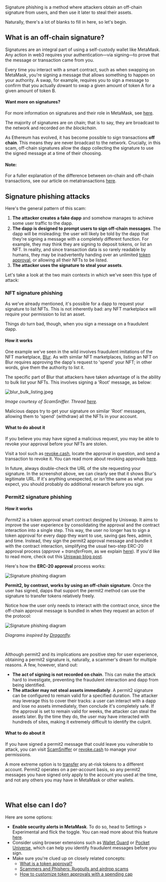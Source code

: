 Signature phishing is a method where attackers obtain an off-chain signature from users, and then use it later to steal their assets. 


Naturally, there's a lot of blanks to fill in here, so let's begin. 


What is an off-chain signature?
-------------------------------


Signatures are an integral part of using a self-custody wallet like MetaMask. Any action in web3 requires your authentication—via signing—to prove that the message or transaction came from you. 


Every time you interact with a smart contract, such as when swapping on MetaMask, you're signing a message that allows something to happen on your authority. A swap, for example, requires you to sign a message to confirm that you actually *do*want to swap a given amount of token A for a given amount of token B. 



#### Want more on signatures?


For more information on signatures and their role in MetaMask, see [here](https://support.metamask.io/hc/en-us/articles/15756276171163).



The majority of signatures are on chain; that is to say, they are broadcast to the network and recorded *on the blockchain*. 


As Ethereum has evolved, it has become possible to sign transactions **off chain**. This means they are never broadcast to the network. Crucially, in this scam, off-chain signatures allow the dapp collecting the signature to use the signed message at a time of their choosing. 



#### Note:


For a fuller explanation of the difference between on-chain and off-chain transactions, see our article on metatransactions [here](https://support.metamask.io/hc/en-us/articles/12143770005275).



Signature phishing attacks
--------------------------


Here's the general pattern of this scam:


1. **The attacker creates a fake dapp** and somehow manages to achieve some user traffic to the dapp.
2. **The dapp is designed to prompt users to sign off-chain messages**. The dapp will be misleading: the user will likely be told by the dapp that they're signing a message with a completely different function. For example, they may think they are signing to deposit tokens, or list an NFT. In reality, and since transaction data is so rarely readable by humans, they may be inadvertently handing over an unlimited [token approval](https://support.metamask.io/hc/en-us/articles/6174898326683), or allowing all their NFTs to be listed.
3. **The attacker uses the signature** **to steal your assets**.


Let's take a look at the two main contexts in which we've seen this type of attack:


### NFT signature phishing


As we've already mentioned, it's possible for a dapp to request your signature to list NFTs. This is not inherently bad: any NFT marketplace will require your permission to list an asset. 


Things *do* turn bad, though, when you sign a message on a fraudulent dapp.


#### How it works


One example we've seen in the wild involves fraudulent imitations of the NFT marketplace, [Blur](https://blur.io/). As with similar NFT marketplaces, listing an NFT on Blur requires approving the dapp's request to 'spend' your NFT; in other words, give them the authority to list it. 


The specific part of Blur that attackers have taken advantage of is the ability to bulk list your NFTs. This involves signing a 'Root' message, as below: 


![blur_bulk_listing.jpeg](https://support.metamask.io/hc/article_attachments/18405928097435) 


*Image courtesy of ScamSniffer. Thread [here](https://twitter.com/realScamSniffer/status/1673363566043484160).*


Malicious dapps try to get your signature on similar 'Root' messages, allowing them to 'spend' (withdraw) all the NFTs in your account.


#### What to do about it


If you believe you may have signed a malicious request, you may be able to revoke your approval before your NFTs are stolen. 


Visit a tool such as [revoke.cash](https://revoke.cash/), locate the approval in question, and send a transaction to revoke it. You can read more about revoking approvals [here](https://support.metamask.io/hc/en-us/articles/4446106184731).  


In future, always double-check the URL of the site requesting your signature. In the screenshot above, we can clearly see that it shows Blur's legitimate URL. If it's anything unexpected, or isn'tthe same as what you expect, you should probably do additional research before you sign.


### Permit2 signature phishing


#### How it works


*Permit2* is a token approval smart contract designed by Uniswap. It aims to improve the user experience by consolidating the approval and the contract interaction into a single step. This way, the user no longer has to sign a token approval for every dapp they want to use, saving gas fees, admin, and time. Instead, they sign the permit2 approval message and bundle it with the contract interaction, simplifying the usual two-step ERC-20 approval process (*approve* + *transferFrom*, as we explain [here](https://support.metamask.io/hc/en-us/articles/6174898326683)). If you'd like to read more, check out this [Uniswap blog post](https://blog.uniswap.org/permit2-and-universal-router).


Here's how the **ERC-20 approval** process works:


![Signature phishing diagram](https://support.metamask.io/hc/article_attachments/18447240732059)


**Permit2, by contrast, works by using an off-chain signature**. Once the user has signed, dapps that support the permit2 method can use the signature to transfer tokens relatively freely. 


Notice how the user only needs to interact with the contract once, since the off-chain approval message is bundled in when they request an action of the protocol: 


![Signature phishing diagram](https://support.metamask.io/hc/article_attachments/18447240751515)


*Diagrams inspired by [Dragonfly](https://github.com/dragonfly-xyz/useful-solidity-patterns/tree/main/patterns/permit2).*


 


Although permit2 and its implications are positive step for user experience, obtaining a permit2 signature is, naturally, a scammer's dream for multiple reasons. A few, however, stand out:


* **The act of signing is not recorded on chain**. This can make the attack hard to investigate, preventing the fraudulent interaction and dapp from being identified.
* **The attacker may not steal assets immediately**. A permit2 signature can be configured to remain valid for a specified duration. The attacker may leverage this to cover their tracks: a user can interact with a dapp and lose no assets immediately, then conclude it's completely safe. If the approval is set to remain valid for weeks, the attacker can steal the assets later. By the time they do, the user may have interacted with hundreds of sites, making it extremely difficult to identify the culprit.


#### What to do about it


If you have signed a permit2 message that could leave you vulnerable to attack, you can visit [ScamSniffer](https://app.scamsniffer.io/permit2) or [revoke.cash](https://revoke.cash/) to manage your permissions. 


A more extreme option is to [transfer](https://support.metamask.io/hc/en-us/articles/360015488931) any at-risk tokens to a different account. Permit2 operates on a per-account basis, so any permit2 messages you have signed only apply to the account you used at the time, and not any others you may have in MetaMask or other wallets.


 


What else can I do?
-------------------


Here are some options:


* **Enable security alerts in MetaMask**. To do so, head to Settings > Experimental and flick the toggle. You can read more about this feature [here](https://support.metamask.io/hc/en-us/articles/12539282795675).
* Consider using browser extensions such as [Wallet Guard](https://www.walletguard.app/) or [Pocket Universe](https://www.pocketuniverse.app/), which can help you identify fraudulent messages before you sign.
* Make sure you're clued up on closely related concepts:
	+ [What is a token approval?](https://support.metamask.io/hc/en-us/articles/6174898326683)
	+ [Scammers and Phishers: Rugpulls and airdrop scams](https://support.metamask.io/hc/en-us/articles/4407169552667)
	+ [How to customize token approvals with a spending cap](https://support.metamask.io/hc/en-us/articles/6055177143579)
